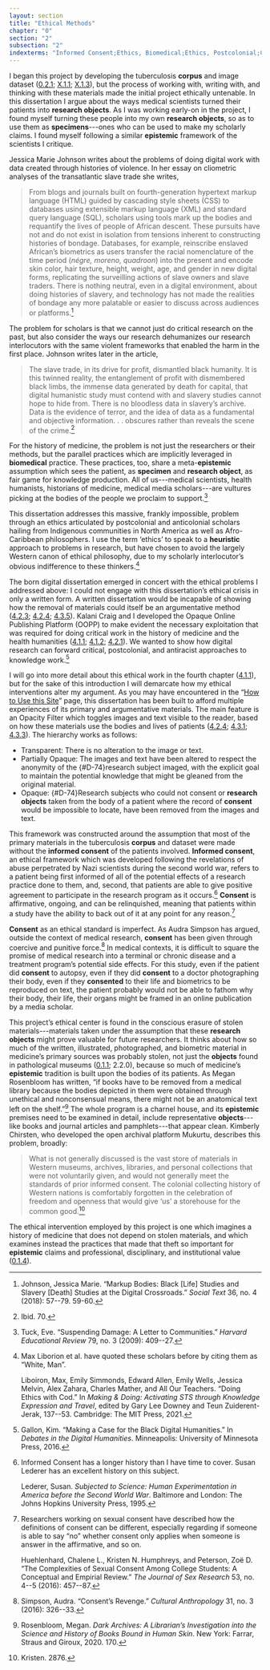 ```yaml
---
layout: section
title: "Ethical Methods"
chapter: "0"
section: "2"
subsection: "2"
indexterms: "Informed Consent;Ethics, Biomedical;Ethics, Postcolonial;Critical Digital Humanities"
---
```

I began this project by developing the tuberculosis <span data-tooltip aria-haspopup="true" class="has-tip" data-disable-hover="false" tabindex="1" data-title="A corpus refers to a collection of texts used for computational analysis."><b>corpus</b></span> and image dataset (<a href="{{ site.baseurl }}/dissertation/0_2_1">0.2.1</a>; <a href="{{ site.baseurl }}/dissertation/X_1_1">X.1.1</a>; <a href="{{ site.baseurl }}/dissertation/X_1_3">X.1.3</a>), but the process of working with, writing with, and thinking with these materials made the initial project ethically untenable. In this dissertation I argue about the ways medical scientists turned their patients into <span data-tooltip aria-haspopup="true" class="has-tip" data-disable-hover="false" tabindex="1" data-title="I use the term research object to refer to materials that have been divorced from the subject of their origin. Object, as I use it, carefully considers how human patients are denied their humanity through transformations that deem them as objects."><b>research objects</b></span>. As I was working early-on in the project, I found myself turning these people into my own <span data-tooltip aria-haspopup="true" class="has-tip" data-disable-hover="false" tabindex="1" data-title="I use the term research object to refer to materials that have been divorced from the subject of their origin. Object, as I use it, carefully considers how human patients are denied their humanity through transformations that deem them as objects."><b>research objects</b></span>, so as to use them as <span data-tooltip aria-haspopup="true" class="has-tip" data-disable-hover="false" tabindex="1" data-title="Specimen refers to any naturally occurring phenomenon that has been extracted from its original context and placed within a knowledge framework to understand and describe that phenomenon."><b>specimens</b></span>---ones who can be used to make my scholarly claims. I found myself following a similar <span data-tooltip aria-haspopup="true" class="has-tip" data-disable-hover="false" tabindex="1" data-title="Epistemics is a philosophical term referring to the study of knowledge. I use it to talk about the entwined practices of scientific culture, its arguments, and its methodologies."><b>epistemic</b></span> framework of the scientists I critique.

Jessica Marie Johnson writes about the problems of doing digital work with data created through histories of violence. In her essay on cliometric analyses of the transatlantic slave trade she writes,

>From blogs and journals built on fourth-generation hypertext markup language (HTML) guided by cascading style sheets (CSS) to databases using extensible markup language (XML) and standard query language (SQL), scholars using tools mark up the bodies and requantify the lives of people of African descent. These pursuits have not and do not exist in isolation from tensions inherent to constructing histories of bondage. Databases, for example, reinscribe enslaved African’s biometrics as users transfer the racial nomenclature of the time period (*négre, moreno, quadroon*) into the present and encode skin color, hair texture, height, weight, age, and gender in new digital forms, replicating the surveilling actions of slave owners and slave traders. There is nothing neutral, even in a digital environment, about doing histories of slavery, and technology has not made the realities of bondage any more palatable or easier to discuss across audiences or platforms.[^fn1]

The problem for scholars is that we cannot just do critical research on the past, but also consider the ways our research dehumanizes our research interlocutors with the same violent frameworks that enabled the harm in the first place. Johnson writes later in the article, 

>The slave trade, in its drive for profit, dismantled black humanity. It is this twinned reality, the entanglement of profit with dismembered black limbs, the immense data generated by death for capital, that digital humanistic study must contend with and slavery studies cannot hope to hide from. There is no bloodless data in slavery’s archive. Data is the evidence of terror, and the idea of data as a fundamental and objective information. . . obscures rather than reveals the scene of the crime.[^fn2]

For the history of medicine, the problem is not just the researchers or their methods, but the parallel practices which are implicitly leveraged in <span data-tooltip aria-haspopup="true" class="has-tip" data-disable-hover="false" tabindex="1" data-title="Biomedicine is an approach to health that uses scientific approaches to evidence-based medicine, with an emphasis on generalized treatments with surgical and pharmaceutical methods. It combines knowledge from a range of scientific disciplines, like biology, chemistry, physiology, pathology, as part of its evidence-based and causal claims."><b>biomedical</b></span> practice. These practices, too, share a meta-<span data-tooltip aria-haspopup="true" class="has-tip" data-disable-hover="false" tabindex="1" data-title="Epistemics is a philosophical term referring to the study of knowledge. I use it to talk about the entwined practices of scientific culture, its arguments, and its methodologies."><b>epistemic</b></span> assumption which sees the patient, as <span data-tooltip aria-haspopup="true" class="has-tip" data-disable-hover="false" tabindex="1" data-title="Specimen refers to any naturally occurring phenomenon that has been extracted from its original context and placed within a knowledge framework to understand and describe that phenomenon."><b>specimen</b></span> and <span data-tooltip aria-haspopup="true" class="has-tip" data-disable-hover="false" tabindex="1" data-title="I use the term research object to refer to materials that have been divorced from the subject of their origin. Object, as I use it, carefully considers how human patients are denied their humanity through transformations that deem them as objects."><b>research object</b></span>, as fair game for knowledge production. All of us---medical scientists, health humanists, historians of medicine, medical media scholars---are vultures picking at the bodies of the people we proclaim to support.[^fn3]

This dissertation addresses this massive, frankly impossible, problem through an ethics articulated by postcolonial and anticolonial scholars hailing from Indigenous communities in North America as well as Afro-Caribbean philosophers. I use the term ‘ethics’ to speak to a <span data-tooltip aria-haspopup="true" class="has-tip" data-disable-hover="false" tabindex="1" data-title="A heuristic is a loose protocol for approaching a problem."><b>heuristic</b></span> approach to problems in research, but have chosen to avoid the largely Western canon of ethical philosophy, due to my scholarly interlocutor’s obvious indifference to these thinkers.[^fn4] 

The born digital dissertation emerged in concert with the ethical problems I addressed above: I could not engage with this dissertation’s ethical crisis in only a written form. A written dissertation would be incapable of showing how the removal of materials could itself be an argumentative method (<a href="{{ site.baseurl }}/dissertation/4_2_3">4.2.3</a>; <a href="{{ site.baseurl }}/dissertation/4_2_4">4.2.4</a>; <a href="{{ site.baseurl }}/dissertation/4_3_5">4.3.5</a>). Kalani Craig and I developed the Opaque Online Publishing Platform (OOPP) to make evident the necessary exploitation that was required for doing critical work in the history of medicine and the health humanities (<a href="{{ site.baseurl }}/dissertation/4_1_1">4.1.1</a>; <a href="{{ site.baseurl }}/dissertation/4_1_2">4.1.2</a>; <a href="{{ site.baseurl }}/dissertation/4_2_1">4.2.1</a>). We wanted to show how digital research can forward critical, postcolonial, and antiracist approaches to knowledge work.[^fn5]

I will go into more detail about this ethical work in the fourth chapter (<a href="{{ site.baseurl }}/dissertation/4_1_1">4.1.1</a>), but for the sake of this introduction I will demarcate how my ethical interventions alter my argument. As you may have encountered in the “[How to Use this Site](https://tuberculosisspecimen.github.io/diss/dissertation/faq)” page, this dissertation has been built to afford multiple experiences of its primary and argumentative materials. The main feature is an Opacity Filter which toggles images and text visible to the reader, based on how these materials use the bodies and lives of patients (<a href="{{ site.baseurl }}/dissertation/4_2_4">4.2.4</a>; <a href="{{ site.baseurl }}/dissertation/4_3_1">4.3.1</a>; <a href="{{ site.baseurl }}/dissertation/4_3_3">4.3.3</a>). The hierarchy works as follows:

* Transparent: There is no alteration to the image or text.
* Partially Opaque: The images and text have been altered to respect the anonymity of the {#D-74}research subject</b></span> imaged, with the explicit goal to maintain the potential knowledge that might be gleaned from the original material.
* Opaque: {#D-74}Research subjects</b></span> who could not consent or <span data-tooltip aria-haspopup="true" class="has-tip" data-disable-hover="false" tabindex="1" data-title="I use the term research object to refer to materials that have been divorced from the subject of their origin. Object, as I use it, carefully considers how human patients are denied their humanity through transformations that deem them as objects."><b>research objects</b></span> taken from the body of a patient where the record of <span data-tooltip aria-haspopup="true" class="has-tip" data-disable-hover="false" tabindex="1" data-title="I use the phrase 'consent' to refer to the idea of informed consent: that a research subject needs to be aware of what will happen to them in a research project, and that they have the ability to say 'no' at any point during the research program."><b>consent</b></span> would be impossible to locate, have been removed from the images and text.

This framework was constructed around the assumption that most of the primary materials in the tuberculosis <span data-tooltip aria-haspopup="true" class="has-tip" data-disable-hover="false" tabindex="1" data-title="A corpus refers to a collection of texts used for computational analysis."><b>corpus</b></span> and dataset were made without the <span data-tooltip aria-haspopup="true" class="has-tip" data-disable-hover="false" tabindex="1" data-title="I use the phrase 'consent' to refer to the idea of informed consent: that a research subject needs to be aware of what will happen to them in a research project, and that they have the ability to say 'no' at any point during the research program."><b>informed consent</b></span> of the patients involved. <span data-tooltip aria-haspopup="true" class="has-tip" data-disable-hover="false" tabindex="1" data-title="I use the phrase 'consent' to refer to the idea of informed consent: that a research subject needs to be aware of what will happen to them in a research project, and that they have the ability to say 'no' at any point during the research program."><b>Informed consent</b></span>, an ethical framework which was developed following the revelations of abuse perpetrated by Nazi scientists during the second world war, refers to a patient being first informed of all of the potential effects of a research practice done to them, and, second, that patients are able to give positive agreement to participate in the research program as it occurs.[^fn6] <span data-tooltip aria-haspopup="true" class="has-tip" data-disable-hover="false" tabindex="1" data-title="I use the phrase 'consent' to refer to the idea of informed consent: that a research subject needs to be aware of what will happen to them in a research project, and that they have the ability to say 'no' at any point during the research program."><b>Consent</b></span> is affirmative, ongoing, and can be relinquished, meaning that patients within a study have the ability to back out of it at any point for any reason.[^fn7]

<span data-tooltip aria-haspopup="true" class="has-tip" data-disable-hover="false" tabindex="1" data-title="I use the phrase 'consent' to refer to the idea of informed consent: that a research subject needs to be aware of what will happen to them in a research project, and that they have the ability to say 'no' at any point during the research program."><b>Consent</b></span> as an ethical standard is imperfect. As Audra Simpson has argued, outside the context of medical research, <span data-tooltip aria-haspopup="true" class="has-tip" data-disable-hover="false" tabindex="1" data-title="I use the phrase 'consent' to refer to the idea of informed consent: that a research subject needs to be aware of what will happen to them in a research project, and that they have the ability to say 'no' at any point during the research program."><b>consent</b></span> has been given through coercive and punitive force.[^fn8] In medical contexts, it is difficult to square the promise of medical research into a terminal or chronic disease and a treatment program’s potential side effects. For this study, even if the patient did <span data-tooltip aria-haspopup="true" class="has-tip" data-disable-hover="false" tabindex="1" data-title="I use the phrase 'consent' to refer to the idea of informed consent: that a research subject needs to be aware of what will happen to them in a research project, and that they have the ability to say 'no' at any point during the research program."><b>consent</b></span> to autopsy, even if they did <span data-tooltip aria-haspopup="true" class="has-tip" data-disable-hover="false" tabindex="1" data-title="I use the phrase 'consent' to refer to the idea of informed consent: that a research subject needs to be aware of what will happen to them in a research project, and that they have the ability to say 'no' at any point during the research program."><b>consent</b></span> to a doctor photographing their body, even if they <span data-tooltip aria-haspopup="true" class="has-tip" data-disable-hover="false" tabindex="1" data-title="I use the phrase 'consent' to refer to the idea of informed consent: that a research subject needs to be aware of what will happen to them in a research project, and that they have the ability to say 'no' at any point during the research program."><b>consented</b></span> to their life and biometrics to be reproduced on text, the patient probably would not be able to fathom why their body, their life, their organs might be framed in an online publication by a media scholar.

This project’s ethical center is found in the conscious erasure of stolen materials---materials taken under the assumption that these <span data-tooltip aria-haspopup="true" class="has-tip" data-disable-hover="false" tabindex="1" data-title="I use the term research object to refer to materials that have been divorced from the subject of their origin. Object, as I use it, carefully considers how human patients are denied their humanity through transformations that deem them as objects."><b>research objects</b></span> might prove valuable for future researchers. It thinks about how so much of the written, illustrated, photographed, and biometric material in medicine’s primary sources was probably stolen, not just the <span data-tooltip aria-haspopup="true" class="has-tip" data-disable-hover="false" tabindex="1" data-title="I use the term research object to refer to materials that have been divorced from the subject of their origin. Object, as I use it, carefully considers how human patients are denied their humanity through transformations that deem them as objects."><b>objects</b></span> found in pathological museums (<a href="{{ site.baseurl }}/dissertation/0_1_1">0.1.1</a>; 2.2.0), because so much of medicine’s <span data-tooltip aria-haspopup="true" class="has-tip" data-disable-hover="false" tabindex="1" data-title="Epistemics is a philosophical term referring to the study of knowledge. I use it to talk about the entwined practices of scientific culture, its arguments, and its methodologies."><b>epistemic</b></span> tradition is built upon the bodies of its patients. As Megan Rosenbloom has written, “if books have to be removed from a medical library because the bodies depicted in them were obtained through unethical and nonconsensual means, there might not be an anatomical text left on the shelf.”[^fn9] The whole program is a charnel house, and its <span data-tooltip aria-haspopup="true" class="has-tip" data-disable-hover="false" tabindex="1" data-title="Epistemics is a philosophical term referring to the study of knowledge. I use it to talk about the entwined practices of scientific culture, its arguments, and its methodologies."><b>epistemic</b></span> premises need to be examined in detail, include representative <span data-tooltip aria-haspopup="true" class="has-tip" data-disable-hover="false" tabindex="1" data-title="I use the term research object to refer to materials that have been divorced from the subject of their origin. Object, as I use it, carefully considers how human patients are denied their humanity through transformations that deem them as objects."><b>objects</b></span>---like books and journal articles and pamphlets---that appear clean. Kimberly Chirsten, who developed the open archival platform Mukurtu, describes this problem, broadly: 

>What is not generally discussed is the vast store of materials in Western museums, archives, libraries, and personal collections that were not voluntarily given, and would not generally meet the standards of prior informed consent. The colonial collecting history of Western nations is comfortably forgotten in the celebration of freedom and openness that would give ‘us’ a storehouse for the common good.[^fn10]

The ethical intervention employed by this project is one which imagines a history of medicine that does not depend on stolen materials, and which examines instead the practices that made that theft so important for <span data-tooltip aria-haspopup="true" class="has-tip" data-disable-hover="false" tabindex="1" data-title="Epistemics is a philosophical term referring to the study of knowledge. I use it to talk about the entwined practices of scientific culture, its arguments, and its methodologies."><b>epistemic</b></span> claims and professional, disciplinary, and institutional value (<a href="{{ site.baseurl }}/dissertation/0_1_4">0.1.4</a>). 

<div class="style-divider">
 	<div class="line"></div>
</div>

[^fn1]: Johnson, Jessica Marie. “Markup Bodies: Black [Life] Studies and Slavery [Death] Studies at the Digital Crossroads.” *Social Text* 36, no. 4 (2018): 57--79. 59-60.

[^fn2]: Ibid. 70.

[^fn3]: Tuck, Eve. “Suspending Damage: A Letter to Communities.” *Harvard Educational Review* 79, no. 3 (2009): 409--27.

[^fn4]: Max Liborion et al. have quoted these scholars before by citing them as “White, Man”.
	
	Liboiron, Max, Emily Simmonds, Edward Allen, Emily Wells, Jessica Melvin, Alex Zahara, Charles Mather, and All Our Teachers. “Doing Ethics with Cod.” In *Making & Doing: Activating STS through Knowledge Expression and Travel*, edited by Gary Lee Downey and Teun Zuiderent-Jerak, 137--53. Cambridge: The MIT Press, 2021.

[^fn5]: Gallon, Kim. “Making a Case for the Black Digital Humanities.” In *Debates in the Digital Humanities*. Minneapolis: University of Minnesota Press, 2016.

[^fn6]: Informed Consent has a longer history than I have time to cover. Susan Lederer has an excellent history on this subject.
	
	Lederer, Susan. *Subjected to Science: Human Experimentation in America before the Second World War*. Baltimore and London: The Johns Hopkins University Press, 1995.

[^fn7]: Researchers working on sexual consent have described how the definitions of consent can be different, especially regarding if someone is able to say “no” whether consent only applies when someone is answer in the affirmative, and so on.
	
	Huehlenhard, Chalene L., Kristen N. Humphreys, and Peterson, Zoë D. “The Complexities of Sexual Consent Among College Students: A Conceptual and Empirial Review.” *The Journal of Sex Research* 53, no. 4--5 (2016): 457--87.

[^fn8]: Simpson, Audra. “Consent’s Revenge.” *Cultural Anthropology* 31, no. 3 (2016): 326--33.

[^fn9]: Rosenbloom, Megan. *Dark Archives: A Librarian’s Investigation into the Science and History of Books Bound in Human Skin*. New York: Farrar, Straus and Giroux, 2020. 170.

[^fn10]: Kristen. 2876.